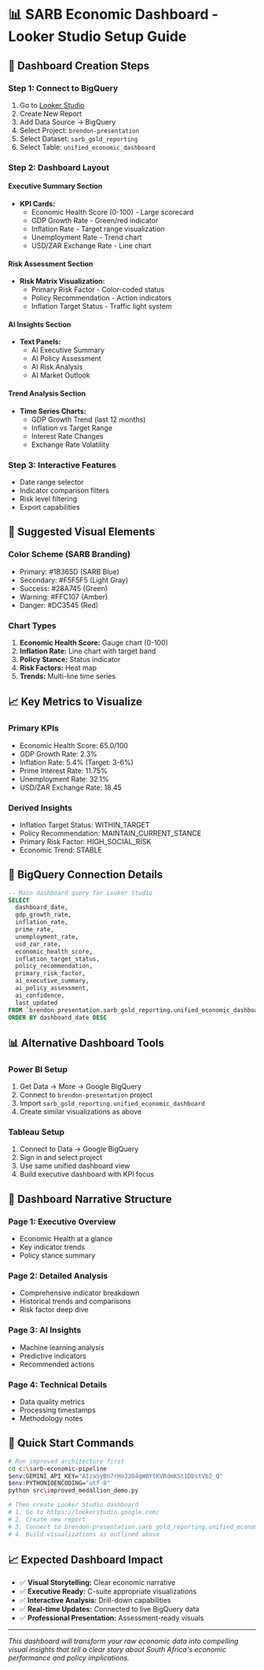 # 📊 SARB Economic Dashboard - Looker Studio Setup Guide

## 🎯 **Dashboard Creation Steps**

### **Step 1: Connect to BigQuery**
1. Go to [Looker Studio](https://lookerstudio.google.com/)
2. Create New Report
3. Add Data Source → BigQuery
4. Select Project: `brendon-presentation`
5. Select Dataset: `sarb_gold_reporting`
6. Select Table: `unified_economic_dashboard`

### **Step 2: Dashboard Layout**

#### **Executive Summary Section**
- **KPI Cards:**
  - Economic Health Score (0-100) - Large scorecard
  - GDP Growth Rate - Green/red indicator
  - Inflation Rate - Target range visualization
  - Unemployment Rate - Trend chart
  - USD/ZAR Exchange Rate - Line chart

#### **Risk Assessment Section**
- **Risk Matrix Visualization:**
  - Primary Risk Factor - Color-coded status
  - Policy Recommendation - Action indicators
  - Inflation Target Status - Traffic light system

#### **AI Insights Section**
- **Text Panels:**
  - AI Executive Summary
  - AI Policy Assessment
  - AI Risk Analysis
  - AI Market Outlook

#### **Trend Analysis Section**
- **Time Series Charts:**
  - GDP Growth Trend (last 12 months)
  - Inflation vs Target Range
  - Interest Rate Changes
  - Exchange Rate Volatility

### **Step 3: Interactive Features**
- Date range selector
- Indicator comparison filters
- Risk level filtering
- Export capabilities

## 🎨 **Suggested Visual Elements**

### **Color Scheme (SARB Branding)**
- Primary: #1B365D (SARB Blue)
- Secondary: #F5F5F5 (Light Gray)
- Success: #28A745 (Green)
- Warning: #FFC107 (Amber)
- Danger: #DC3545 (Red)

### **Chart Types**
1. **Economic Health Score:** Gauge chart (0-100)
2. **Inflation Rate:** Line chart with target band
3. **Policy Stance:** Status indicator
4. **Risk Factors:** Heat map
5. **Trends:** Multi-line time series

## 📈 **Key Metrics to Visualize**

### **Primary KPIs**
- Economic Health Score: 65.0/100
- GDP Growth Rate: 2.3%
- Inflation Rate: 5.4% (Target: 3-6%)
- Prime Interest Rate: 11.75%
- Unemployment Rate: 32.1%
- USD/ZAR Exchange Rate: 18.45

### **Derived Insights**
- Inflation Target Status: WITHIN_TARGET
- Policy Recommendation: MAINTAIN_CURRENT_STANCE
- Primary Risk Factor: HIGH_SOCIAL_RISK
- Economic Trend: STABLE

## 🔗 **BigQuery Connection Details**

```sql
-- Main dashboard query for Looker Studio
SELECT 
  dashboard_date,
  gdp_growth_rate,
  inflation_rate,
  prime_rate,
  unemployment_rate,
  usd_zar_rate,
  economic_health_score,
  inflation_target_status,
  policy_recommendation,
  primary_risk_factor,
  ai_executive_summary,
  ai_policy_assessment,
  ai_confidence,
  last_updated
FROM `brendon-presentation.sarb_gold_reporting.unified_economic_dashboard`
ORDER BY dashboard_date DESC
```

## 📊 **Alternative Dashboard Tools**

### **Power BI Setup**
1. Get Data → More → Google BigQuery
2. Connect to `brendon-presentation` project
3. Import `sarb_gold_reporting.unified_economic_dashboard`
4. Create similar visualizations as above

### **Tableau Setup**
1. Connect to Data → Google BigQuery
2. Sign in and select project
3. Use same unified dashboard view
4. Build executive dashboard with KPI focus

## 🎯 **Dashboard Narrative Structure**

### **Page 1: Executive Overview**
- Economic Health at a glance
- Key indicator trends
- Policy stance summary

### **Page 2: Detailed Analysis**
- Comprehensive indicator breakdown
- Historical trends and comparisons
- Risk factor deep dive

### **Page 3: AI Insights**
- Machine learning analysis
- Predictive indicators
- Recommended actions

### **Page 4: Technical Details**
- Data quality metrics
- Processing timestamps
- Methodology notes

## 🚀 **Quick Start Commands**

```bash
# Run improved architecture first
cd c:\sarb-economic-pipeline
$env:GEMINI_API_KEY="AIzaSyBn7rHoJ2O4qWBYtKVRdmKSt1DbstVb2_Q"
$env:PYTHONIOENCODING="utf-8"
python src\improved_medallion_demo.py

# Then create Looker Studio dashboard
# 1. Go to https://lookerstudio.google.com/
# 2. Create new report
# 3. Connect to brendon-presentation.sarb_gold_reporting.unified_economic_dashboard
# 4. Build visualizations as outlined above
```

## 📈 **Expected Dashboard Impact**

- ✅ **Visual Storytelling:** Clear economic narrative
- ✅ **Executive Ready:** C-suite appropriate visualizations  
- ✅ **Interactive Analysis:** Drill-down capabilities
- ✅ **Real-time Updates:** Connected to live BigQuery data
- ✅ **Professional Presentation:** Assessment-ready visuals

---

*This dashboard will transform your raw economic data into compelling visual insights that tell a clear story about South Africa's economic performance and policy implications.*